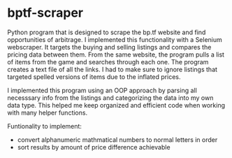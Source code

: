 # bptf-scraper
Python program that is designed to scrape the bp.tf website and find opportunities of arbitrage. I implemented this functionality with a Selenium webscraper. It targets the buying and selling listings and compares the pricing data between them. From the same website, the program pulls a list of items from the game and searches through each one. The program creates a text file of all the links. I had to make sure to ignore listings that targeted spelled versions of items due to the inflated prices. 

I implemented this program using an OOP approach by parsing all necesssary info from the listings and categorizing the data into my own data type. This helped me keep organized and efficient code when working with many helper functions. 

Funtionality to implement:
- convert alphanumeric mathmatical numbers to normal letters in order
- sort results by amount of price difference achievable

